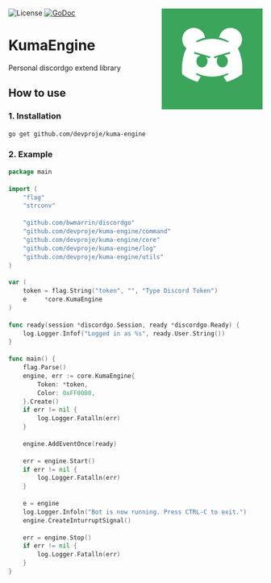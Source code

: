 <br/>

![License](https://img.shields.io/github/license/devproje/kuma-engine)
[![GoDoc](https://godoc.org/github.com/devproje/kuma-engine?status.svg)](https://godoc.org/github.com/devproje/kuma-engine)
<img width="200" height="200" align="right" src="https://github.com/devproje/kuma-engine/raw/master/assets/kuma-engine-logo.png" alt=""/>

# KumaEngine
Personal discordgo extend library

## How to use

### 1. Installation
```shell
go get github.com/devproje/kuma-engine
```

### 2. Example

```go
package main

import (
	"flag"
	"strconv"

	"github.com/bwmarrin/discordgo"
	"github.com/devproje/kuma-engine/command"
	"github.com/devproje/kuma-engine/core"
	"github.com/devproje/kuma-engine/log"
	"github.com/devproje/kuma-engine/utils"
)

var (
	token = flag.String("token", "", "Type Discord Token")
	e     *core.KumaEngine
)

func ready(session *discordgo.Session, ready *discordgo.Ready) {
	log.Logger.Infof("Logged in as %s", ready.User.String())
}

func main() {
	flag.Parse()
	engine, err := core.KumaEngine{
		Token: *token,
		Color: 0xFF0000,
	}.Create()
	if err != nil {
		log.Logger.Fatalln(err)
	}
	
	engine.AddEventOnce(ready)

	err = engine.Start()
	if err != nil {
		log.Logger.Fatalln(err)
	}

	e = engine
	log.Logger.Infoln("Bot is now running. Press CTRL-C to exit.")
	engine.CreateInturruptSignal()

	err = engine.Stop()
	if err != nil {
		log.Logger.Fatalln(err)
	}
}
```
